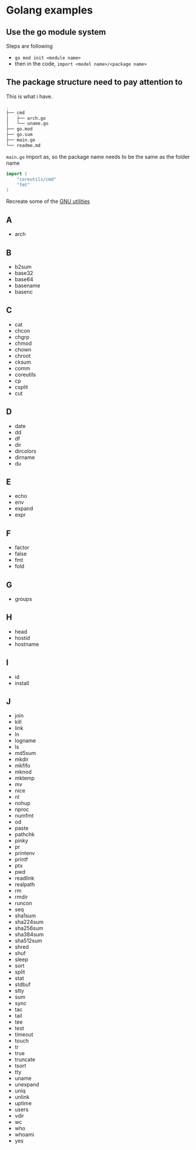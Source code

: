# Golang examples

## Use the go module system
Steps are following
- `go mod init <module name>`
- then in the code, `import <model name>/<package name>`

## The package structure need to pay attention to
This is what i have.
```sh
.
├── cmd
│   ├── arch.go
│   └── uname.go
├── go.mod
├── go.sum
├── main.go
└── readme.md
```
`main.go` import as, so the package name needs to be the same as the folder name
```go
import (
	"coreutils/cmd"
	"fmt"
)
```


Recreate some of the [GNU utilities](https://github.com/coreutils/coreutils)

## A
- arch

## B
- b2sum
- base32
- base64
- basename
- basenc

## C
- cat
- chcon
- chgrp
- chmod
- chown
- chroot
- cksum
- comm
- coreutils
- cp
- csplit
- cut

## D
- date
- dd
- df
- dir
- dircolors
- dirname
- du

## E
- echo
- env
- expand
- expr

## F
- factor
- false
- fmt
- fold

## G
- groups

## H
- head
- hostid
- hostname

## I
- id
- install

## J
- join
- kill
- link
- ln
- logname
- ls
- md5sum
- mkdir
- mkfifo
- mknod
- mktemp
- mv
- nice
- nl
- nohup
- nproc
- numfmt
- od
- paste
- pathchk
- pinky
- pr
- printenv
- printf
- ptx
- pwd
- readlink
- realpath
- rm
- rmdir
- runcon
- seq
- sha1sum
- sha224sum
- sha256sum
- sha384sum
- sha512sum
- shred
- shuf
- sleep
- sort
- split
- stat
- stdbuf
- stty
- sum
- sync
- tac
- tail
- tee
- test
- timeout
- touch
- tr
- true
- truncate
- tsort
- tty
- uname
- unexpand
- uniq
- unlink
- uptime
- users
- vdir
- wc
- who
- whoami
- yes

